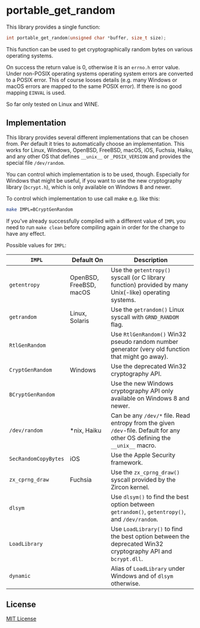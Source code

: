 portable_get_random
===================

This library provides a single function:

```C
int portable_get_random(unsigned char *buffer, size_t size);
```

This function can be used to get cryptographically random bytes on various
operating systems.

On success the return value is 0, otherwise it is an `errno.h` error value.
Under non-POSIX operating systems operating system errors are converted to a
POSIX error. This of course looses details (e.g. many Windows or macOS errors
are mapped to the same POSIX error). If there is no good mapping `EINVAL` is
used.

So far only tested on Linux and WINE.

Implementation
--------------

This library provides several different implementations that can be chosen from.
Per default it tries to automatically choose an implementation. This works for
Linux, Windows, OpenBSD, FreeBSD, macOS, iOS, Fuchsia, Haiku, and any other OS
that defines `__unix__` or `_POSIX_VERSION` and provides the special file
`/dev/random`.

You can control which implementation is to be used, though. Especially for Windows
that might be useful, if you want to use the new cryptography library (`bcrypt.h`),
which is only available on Windows 8 and newer.

To control which implementation to use call make e.g. like this:

```bash
make IMPL=BCryptGenRandom
```

If you've already successfully compiled with a different value of `IMPL` you need
to run `make clean` before compiling again in order for the change to have any
effect.

Possible values for `IMPL`:

| `IMPL`               | Default On              | Description |
| -------------------- | ----------------------- | ----------- |
| `getentropy`         | OpenBSD, FreeBSD, macOS | Use the `getentropy()` syscall (or C library function) provided by many Unix(-like) operating systems. |
| `getrandom`          | Linux, Solaris          | Use the `getrandom()` Linux syscall with `GRND_RANDOM` flag. |
| `RtlGenRandom`       |                         | Use `RtlGenRandom()` Win32 pseudo random number generator (very old function that might go away). |
| `CryptGenRandom`     | Windows                 | Use the deprecated Win32 cryptography API. |
| `BCryptGenRandom`    |                         | Use the new Windows cryptography API only available on Windows 8 and newer. |
| `/dev/random`        | *nix, Haiku             | Can be any `/dev/*` file. Read entropy from the given `/dev`-file. Default for any other OS defining the `__unix__` macro. |
| `SecRandomCopyBytes` | iOS                     | Use the Apple Security framework. |
| `zx_cprng_draw`      | Fuchsia                 | Use the `zx_cprng_draw()` syscall provided by the Zircon kernel. |
| `dlsym`              |                         | Use `dlsym()` to find the best option between `getrandom()`, `getentropy()`, and `/dev/random`. |
| `LoadLibrary`        |                         | Use `LoadLibrary()` to find the best option between the deprecated Win32 cryptography API and `bcrypt.dll`. |
| `dynamic`            |                         | Alias of `LoadLibrary` under Windows and of `dlsym` otherwise. |

License
-------

[MIT License](#LICENSE.txt)
